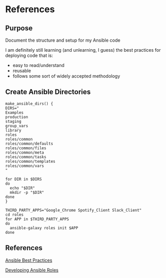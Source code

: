 # References


## Purpose
Document the structure and setup for my Ansible code

I am definitely still learning (and unlearning, I guess) the best practices for deploying code that is:

* easy to read/understand
* reusable
* follows some sort of widely accepted methodology

## Create Ansible Directories
```
make_ansible_dirs() {
DIRS=" 
Examples
production
staging
group_vars
library
roles
roles/common
roles/common/defaults
roles/common/files
roles/common/meta
roles/common/tasks 
roles/common/templates
roles/common/vars
"

for DIR in $DIRS
do 
  echo "$DIR"
  mkdir -p "$DIR"
done
}

THIRD_PARTY_APPS="Google_Chrome Spotify_Client Slack_Client"
cd roles
for APP in $THIRD_PARTY_APPS
do 
  ansible-galaxy roles init $APP 
done
```

## References
[Ansible Best Practices](https://docs.ansible.com/ansible/2.8/user_guide/playbooks_best_practices.html#content-organization)  

[Developing Ansible Roles](https://www.redhat.com/sysadmin/developing-ansible-role)
